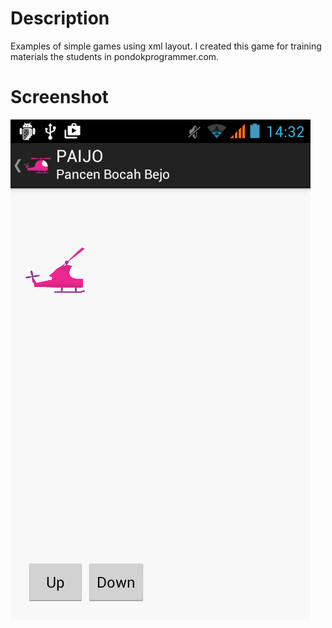 # Description
Examples of simple games using xml layout. I created this game for training materials the students in pondokprogrammer.com.

# Screenshot
![alt tag](https://github.com/hangga/Helitoon/blob/master/device-2016-01-06-143221.png)
